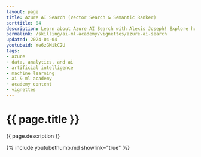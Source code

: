 ```yaml
---
layout: page
title: Azure AI Search (Vector Search & Semantic Ranker)
sorttitle: 04
description: Learn about Azure AI Search with Alexis Joseph! Explore how Vector Search and Semantic Ranker enhances your search efficiency., with code-first and Azure portal demos!
permalink: /skilling/ai-ml-academy/vignettes/azure-ai-search
updated: 2024-04-04
youtubeid: Ye6zGMikC2U
tags:
- azure
- data, analytics, and ai
- artificial intelligence
- machine learning
- ai & ml academy
- academy content
- vignettes
---
```


# {{ page.title }}

{{ page.description }}

{% include youtubethumb.md showlink="true" %}